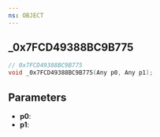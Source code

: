 ```yaml
---
ns: OBJECT
---
```

## _0x7FCD49388BC9B775

```c
// 0x7FCD49388BC9B775
void _0x7FCD49388BC9B775(Any p0, Any p1);
```

## Parameters
* **p0**:
* **p1**:
